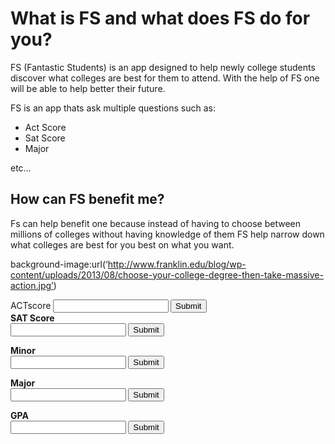  <!DOCTYPE html>
<html>
<h1>What is FS and what does FS do for you?</h1>
<p>FS (Fantastic Students) is an app designed to help newly college students discover what colleges are best for them to attend. With the help of FS one will be able to help better their future. </p>
<p>FS is an app thats ask multiple questions such as:
<ul>
<li>Act Score</li>
<li>Sat Score</li>
<li>Major</li>
</ul>
<p>etc…</p>

<h2>How can FS benefit me?</h2>
<p>Fs can help benefit one because instead of having to choose between millions of colleges without having knowledge of them FS help narrow down what colleges are best for you best on what you want.</h2>



background-image:url(‘http://www.franklin.edu/blog/wp-content/uploads/2013/08/choose-your-college-degree-then-take-massive-action.jpg’)
<form>
    ACTscore<b>
    <input type="text" name="score_act">
    <input type="submit" name="submit_act">
</form>

<form>
    SAT Score</br>
    <input type="text" name="score_sat">
    <input type="submit" name ="submit_sat">
</form>

<form>
    Minor</br>
    <input type="text" name="score_minor">
    <input type="submit" name ="submit_minor">
</form>

<form>
    Major</br>
    <input type="text" name="score_Major">
    <input type="submit" name ="submit_Major">
</form>

<form>
    GPA</br>
    <input type="text" name="score_gpa">
    <input type="submit" name ="submit_gpa">
</form>
</htmL>


